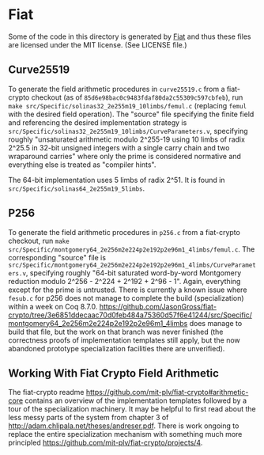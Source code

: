 # Fiat

Some of the code in this directory is generated by
[Fiat](https://github.com/mit-plv/fiat-crypto) and thus these files are
licensed under the MIT license. (See LICENSE file.)

## Curve25519

To generate the field arithmetic procedures in `curve25519.c` from a fiat-crypto
checkout (as of `85d6e98bac0c9483fdaf80da2c55309c597cbfeb`), run
`make src/Specific/solinas32_2e255m19_10limbs/femul.c` (replacing `femul` with
the desired field operation). The "source" file specifying the finite field and
referencing the desired implementation strategy is
`src/Specific/solinas32_2e255m19_10limbs/CurveParameters.v`, specifying roughly
"unsaturated arithmetic modulo 2^255-19 using 10 limbs of radix 2^25.5 in 32-bit
unsigned integers with a single carry chain and two wraparound carries" where
only the prime is considered normative and everything else is treated as
"compiler hints".

The 64-bit implementation uses 5 limbs of radix 2^51. It is found in
`src/Specific/solinas64_2e255m19_5limbs`.

## P256

To generate the field arithmetic procedures in `p256.c` from a fiat-crypto
checkout, run
`make src/Specific/montgomery64_2e256m2e224p2e192p2e96m1_4limbs/femul.c`.
The corresponding "source" file is
`src/Specific/montgomery64_2e256m2e224p2e192p2e96m1_4limbs/CurveParameters.v`,
specifying roughly "64-bit saturated word-by-word Montgomery reduction modulo
2^256 - 2^224 + 2^192 + 2^96 - 1". Again, everything except for the prime is
untrusted. There is currently a known issue where `fesub.c` for p256 does not
manage to complete the build (specialization) within a week on Coq 8.7.0.
<https://github.com/JasonGross/fiat-crypto/tree/3e6851ddecaac70d0feb484a75360d57f6e41244/src/Specific/montgomery64_2e256m2e224p2e192p2e96m1_4limbs>
does manage to build that file, but the work on that branch was never finished
(the correctness proofs of implementation templates still apply, but the
now abandoned prototype specialization facilities there are unverified).

## Working With Fiat Crypto Field Arithmetic

The fiat-crypto readme <https://github.com/mit-plv/fiat-crypto#arithmetic-core>
contains an overview of the implementation templates followed by a tour of the
specialization machinery. It may be helpful to first read about the less messy
parts of the system from chapter 3 of <http://adam.chlipala.net/theses/andreser.pdf>.
There is work ongoing to replace the entire specialization mechanism with
something much more principled <https://github.com/mit-plv/fiat-crypto/projects/4>.
